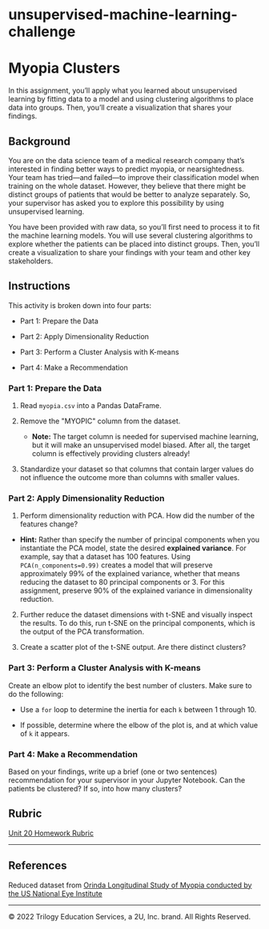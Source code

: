 # unsupervised-machine-learning-challenge
# Myopia Clusters

In this assignment, you’ll apply what you learned about unsupervised learning by fitting data to a model and using clustering algorithms to place data into groups. Then, you’ll create a visualization that shares your findings. 

## Background

You are on the data science team of a medical research company that’s interested in finding better ways to predict myopia, or nearsightedness. Your team has tried—and failed—to improve their classification model when training on the whole dataset. However, they believe that there might be distinct groups of patients that would be better to analyze separately. So, your supervisor has asked you to explore this possibility by using unsupervised learning.

You have been provided with raw data, so you’ll first need to process it to fit the machine learning models. You will use several clustering algorithms to explore whether the patients can be placed into distinct groups. Then, you’ll create a visualization to share your findings with your team and other key stakeholders.

## Instructions

This activity is broken down into four parts: 

* Part 1: Prepare the Data

* Part 2: Apply Dimensionality Reduction 

* Part 3: Perform a Cluster Analysis with K-means

* Part 4: Make a Recommendation 

### Part 1: Prepare the Data

1. Read `myopia.csv` into a Pandas DataFrame.

2. Remove the "MYOPIC" column from the dataset.

    * **Note:** The target column is needed for supervised machine learning, but it will make an unsupervised model biased. After all, the target column is effectively providing clusters already! 

3. Standardize your dataset so that columns that contain larger values do not influence the outcome more than columns with smaller values.

### Part 2: Apply Dimensionality Reduction

1. Perform dimensionality reduction with PCA. How did the number of the features change?


  * **Hint:** Rather than specify the number of principal components when you instantiate the PCA model, state the desired **explained variance**. For example, say that a dataset has 100 features. Using `PCA(n_components=0.99)` creates a model that will preserve approximately 99% of the explained variance, whether that means reducing the dataset to 80 principal components or 3. For this assignment, preserve 90% of the explained variance in dimensionality reduction.

2. Further reduce the dataset dimensions with t-SNE and visually inspect the results. To do this, run t-SNE on the principal components, which is the output of the PCA transformation. 

3. Create a scatter plot of the t-SNE output. Are there distinct clusters?

### Part 3: Perform a Cluster Analysis with K-means

Create an elbow plot to identify the best number of clusters. Make sure to do the following:

* Use a `for` loop to determine the inertia for each `k` between 1 through 10. 

* If possible, determine where the elbow of the plot is, and at which value of `k` it appears.

### Part 4: Make a Recommendation

Based on your findings, write up a brief (one or two sentences) recommendation for your supervisor in your Jupyter Notebook. Can the patients be clustered? If so, into how many clusters? 

## Rubric

[Unit 20 Homework Rubric](https://docs.google.com/document/d/1046PZMnFwxcNkyIewuJc_RYhaErY42HoNUKORkh18A4/edit)

- - -

## References

Reduced dataset from [Orinda Longitudinal Study of Myopia conducted by the US National Eye Institute](https://clinicaltrials.gov/ct2/show/NCT00000169)

- - -

© 2022 Trilogy Education Services, a 2U, Inc. brand. All Rights Reserved.

